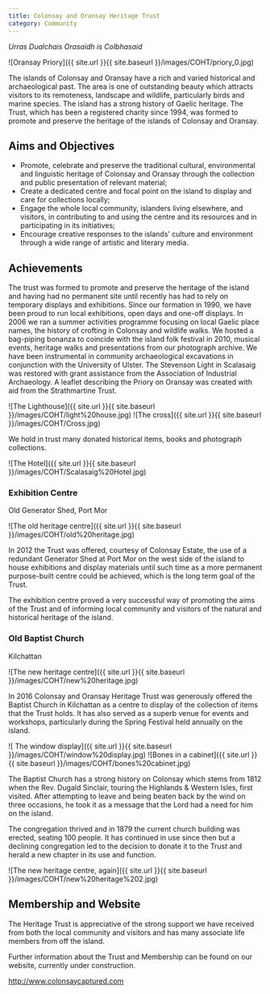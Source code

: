 ```yaml
---
title: Colonsay and Oransay Heritage Trust
category: Community
---
```


*Urras Dualchais Orasaidh is Colbhasaid*

![Oransay Priory]({{ site.url }}{{ site.baseurl }}/images/COHT/priory_0.jpg)

The islands of Colonsay and Oransay have a rich and varied historical and archaeological past. The area is one of outstanding beauty which attracts visitors to its remoteness, landscape and wildlife, particularly birds and marine species. The island has a strong history of Gaelic heritage. The Trust, which has been a registered charity since 1994, was formed to promote and preserve the heritage of the islands of Colonsay and Oransay.

## Aims and Objectives

- Promote, celebrate and preserve the traditional cultural, environmental and linguistic heritage of Colonsay and Oransay through the collection and public presentation of relevant material;
- Create a dedicated centre and focal point on the island to display and care for collections locally;
- Engage the whole local community, islanders living elsewhere, and visitors, in contributing to and using the centre and its resources and in participating in its initiatives;
- Encourage creative responses to the islands’ culture and environment through a wide range of artistic and literary media.

## Achievements

The trust was formed to promote and preserve the heritage of the island and having had no permanent site until recently has had to rely on temporary displays and exhibitions. Since our formation in 1990, we have been proud to run local exhibitions, open days and one-off displays. In 2006 we ran a summer activities programme focusing on local Gaelic place names, the history of crofting in Colonsay and wildlife walks. We hosted a bag-piping bonanza to coincide with the island folk festival in 2010, musical events, heritage walks and presentations from our photograph archive. We have been instrumental in community archaeological excavations in conjunction with the University of Ulster. The Stevenson Light in Scalasaig was restored with grant assistance from the Association of Industrial Archaeology. A leaflet describing the Priory on Oransay was created with aid from the Strathmartine Trust.

![The Lighthouse]({{ site.url }}{{ site.baseurl }}/images/COHT/light%20house.jpg) 
![The cross]({{ site.url }}{{ site.baseurl }}/images/COHT/Cross.jpg)

We hold in trust many donated historical items, books and photograph collections.

![The Hotel]({{ site.url }}{{ site.baseurl }}/images/COHT/Scalasaig%20Hotel.jpg)

### Exhibition Centre

Old Generator Shed, Port Mor


![The old heritage centre]({{ site.url }}{{ site.baseurl }}/images/COHT/old%20heritage.jpg)

In 2012 the Trust was offered, courtesy of Colonsay Estate, the use of a redundant Generator Shed at Port Mor on the west side of the island to house exhibitions and display materials until such time as a more permanent purpose-built centre could be achieved, which is the long term goal of the Trust.

The exhibition centre proved a very successful way of promoting the aims of the Trust and of informing local community and visitors of the natural and historical heritage of the island. 

### Old Baptist Church 

Kilchattan

![The new heritage centre]({{ site.url }}{{ site.baseurl }}/images/COHT/new%20heritage.jpg)

In 2016 Colonsay and Oransay Heritage Trust was generously offered the Baptist Church in Kilchattan as a centre to display of the collection of items that the Trust holds. It has also served as a superb venue for events and workshops, particularly during the Spring Festival held annually on the island.

![ The window display]({{ site.url }}{{ site.baseurl }}/images/COHT/window%20display.jpg)
![Bones in a cabinet]({{ site.url }}{{ site.baseurl }}/images/COHT/bones%20cabinet.jpg)

The Baptist Church has a strong history on Colonsay which stems from 1812 when the Rev. Dugald Sinclair, touring the Highlands &amp; Western Isles, first visited. After attempting to leave and being beaten back by the wind on three occasions, he took it as a message that the Lord had a need for him on the island.

The congregation thrived and in 1879 the current church building was erected, seating 100 people. It has continued in use since then but a declining congregation led to the decision to donate it to the Trust and herald a new chapter in its use and function.

![The new heritage centre, again]({{ site.url }}{{ site.baseurl }}/images/COHT/new%20heritage%202.jpg)

## Membership and Website

The Heritage Trust is appreciative of the strong support we have received from both the local community and visitors and has many associate life members from off the island.

Further information about the Trust and Membership can be found on our website, currently under construction.

<http://www.colonsaycaptured.com>